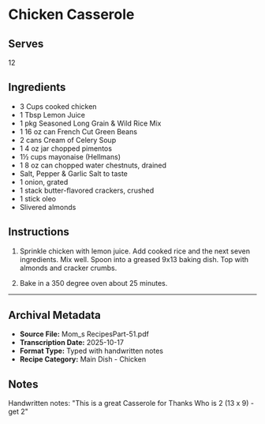 # Chicken Casserole

## Serves

12

## Ingredients

- 3 Cups cooked chicken
- 1 Tbsp Lemon Juice
- 1 pkg Seasoned Long Grain & Wild Rice Mix
- 1 16 oz can French Cut Green Beans
- 2 cans Cream of Celery Soup
- 1 4 oz jar chopped pimentos
- 1½ cups mayonaise (Hellmans)
- 1 8 oz can chopped water chestnuts, drained
- Salt, Pepper & Garlic Salt to taste
- 1 onion, grated
- 1 stack butter-flavored crackers, crushed
- 1 stick oleo
- Slivered almonds

## Instructions

1. Sprinkle chicken with lemon juice. Add cooked rice and the next seven ingredients. Mix well. Spoon into a greased 9x13 baking dish. Top with almonds and cracker crumbs.

2. Bake in a 350 degree oven about 25 minutes.

---

## Archival Metadata

- **Source File:** Mom_s RecipesPart-51.pdf
- **Transcription Date:** 2025-10-17
- **Format Type:** Typed with handwritten notes
- **Recipe Category:** Main Dish - Chicken

## Notes

Handwritten notes: "This is a great Casserole for Thanks Who is 2 (13 x 9) - get 2"
